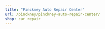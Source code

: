 ```yaml
---
title: "Pinckney Auto Repair Center"
url: /pinckney/pinckney-auto-repair-center/
shop: car repair
---
```

